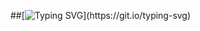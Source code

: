 ##[![Typing SVG](https://readme-typing-svg.demolab.com?weight=600&size=24&pause=1000&color=59A6FF&multiline=true&width=435&height=50&lines=Hi+y'all%2C+I'm+Madison!)](https://git.io/typing-svg)

